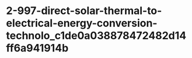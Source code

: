 # 2-997-direct-solar-thermal-to-electrical-energy-conversion-technolo_c1de0a038878472482d14ff6a941914b
